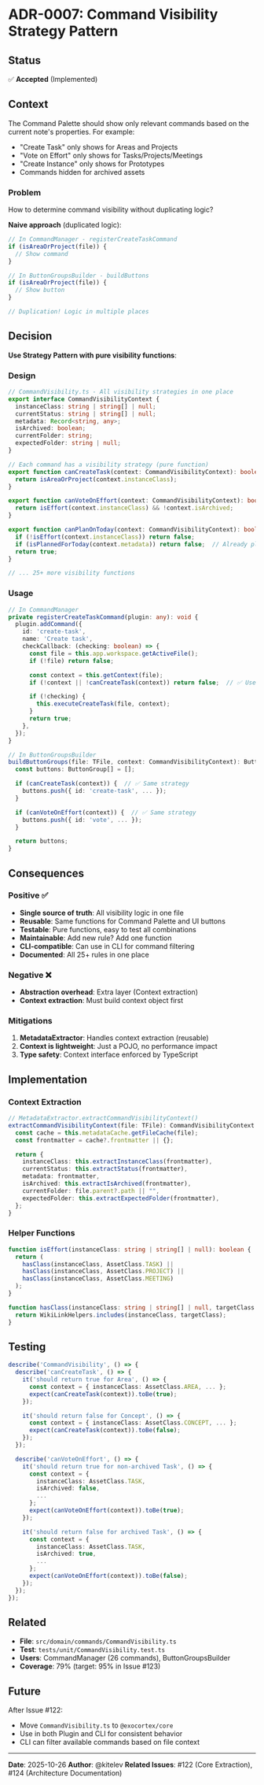 # ADR-0007: Command Visibility Strategy Pattern

## Status

✅ **Accepted** (Implemented)

## Context

The Command Palette should show only relevant commands based on the current note's properties. For example:
- "Create Task" only shows for Areas and Projects
- "Vote on Effort" only shows for Tasks/Projects/Meetings
- "Create Instance" only shows for Prototypes
- Commands hidden for archived assets

### Problem

How to determine command visibility without duplicating logic?

**Naive approach** (duplicated logic):
```typescript
// In CommandManager - registerCreateTaskCommand
if (isAreaOrProject(file)) {
  // Show command
}

// In ButtonGroupsBuilder - buildButtons
if (isAreaOrProject(file)) {
  // Show button
}

// Duplication! Logic in multiple places
```

## Decision

**Use Strategy Pattern with pure visibility functions**:

### Design

```typescript
// CommandVisibility.ts - All visibility strategies in one place
export interface CommandVisibilityContext {
  instanceClass: string | string[] | null;
  currentStatus: string | string[] | null;
  metadata: Record<string, any>;
  isArchived: boolean;
  currentFolder: string;
  expectedFolder: string | null;
}

// Each command has a visibility strategy (pure function)
export function canCreateTask(context: CommandVisibilityContext): boolean {
  return isAreaOrProject(context.instanceClass);
}

export function canVoteOnEffort(context: CommandVisibilityContext): boolean {
  return isEffort(context.instanceClass) && !context.isArchived;
}

export function canPlanOnToday(context: CommandVisibilityContext): boolean {
  if (!isEffort(context.instanceClass)) return false;
  if (isPlannedForToday(context.metadata)) return false;  // Already planned
  return true;
}

// ... 25+ more visibility functions
```

### Usage

```typescript
// In CommandManager
private registerCreateTaskCommand(plugin: any): void {
  plugin.addCommand({
    id: 'create-task',
    name: 'Create task',
    checkCallback: (checking: boolean) => {
      const file = this.app.workspace.getActiveFile();
      if (!file) return false;

      const context = this.getContext(file);
      if (!context || !canCreateTask(context)) return false;  // ✅ Use strategy

      if (!checking) {
        this.executeCreateTask(file, context);
      }
      return true;
    },
  });
}

// In ButtonGroupsBuilder
buildButtonGroups(file: TFile, context: CommandVisibilityContext): ButtonGroup[] {
  const buttons: ButtonGroup[] = [];

  if (canCreateTask(context)) {  // ✅ Same strategy
    buttons.push({ id: 'create-task', ... });
  }

  if (canVoteOnEffort(context)) {  // ✅ Same strategy
    buttons.push({ id: 'vote', ... });
  }

  return buttons;
}
```

## Consequences

### Positive ✅

- **Single source of truth**: All visibility logic in one file
- **Reusable**: Same functions for Command Palette and UI buttons
- **Testable**: Pure functions, easy to test all combinations
- **Maintainable**: Add new rule? Add one function
- **CLI-compatible**: Can use in CLI for command filtering
- **Documented**: All 25+ rules in one place

### Negative ❌

- **Abstraction overhead**: Extra layer (Context extraction)
- **Context extraction**: Must build context object first

### Mitigations

1. **MetadataExtractor**: Handles context extraction (reusable)
2. **Context is lightweight**: Just a POJO, no performance impact
3. **Type safety**: Context interface enforced by TypeScript

## Implementation

### Context Extraction

```typescript
// MetadataExtractor.extractCommandVisibilityContext()
extractCommandVisibilityContext(file: TFile): CommandVisibilityContext {
  const cache = this.metadataCache.getFileCache(file);
  const frontmatter = cache?.frontmatter || {};

  return {
    instanceClass: this.extractInstanceClass(frontmatter),
    currentStatus: this.extractStatus(frontmatter),
    metadata: frontmatter,
    isArchived: this.extractIsArchived(frontmatter),
    currentFolder: file.parent?.path || "",
    expectedFolder: this.extractExpectedFolder(frontmatter),
  };
}
```

### Helper Functions

```typescript
function isEffort(instanceClass: string | string[] | null): boolean {
  return (
    hasClass(instanceClass, AssetClass.TASK) ||
    hasClass(instanceClass, AssetClass.PROJECT) ||
    hasClass(instanceClass, AssetClass.MEETING)
  );
}

function hasClass(instanceClass: string | string[] | null, targetClass: string): boolean {
  return WikiLinkHelpers.includes(instanceClass, targetClass);
}
```

## Testing

```typescript
describe('CommandVisibility', () => {
  describe('canCreateTask', () => {
    it('should return true for Area', () => {
      const context = { instanceClass: AssetClass.AREA, ... };
      expect(canCreateTask(context)).toBe(true);
    });

    it('should return false for Concept', () => {
      const context = { instanceClass: AssetClass.CONCEPT, ... };
      expect(canCreateTask(context)).toBe(false);
    });
  });

  describe('canVoteOnEffort', () => {
    it('should return true for non-archived Task', () => {
      const context = {
        instanceClass: AssetClass.TASK,
        isArchived: false,
        ...
      };
      expect(canVoteOnEffort(context)).toBe(true);
    });

    it('should return false for archived Task', () => {
      const context = {
        instanceClass: AssetClass.TASK,
        isArchived: true,
        ...
      };
      expect(canVoteOnEffort(context)).toBe(false);
    });
  });
});
```

## Related

- **File**: `src/domain/commands/CommandVisibility.ts`
- **Test**: `tests/unit/CommandVisibility.test.ts`
- **Users**: CommandManager (26 commands), ButtonGroupsBuilder
- **Coverage**: 79% (target: 95% in Issue #123)

## Future

After Issue #122:
- Move `CommandVisibility.ts` to `@exocortex/core`
- Use in both Plugin and CLI for consistent behavior
- CLI can filter available commands based on file context

---

**Date**: 2025-10-26
**Author**: @kitelev
**Related Issues**: #122 (Core Extraction), #124 (Architecture Documentation)